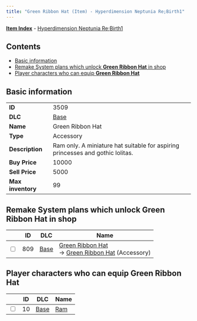 ```yaml
---
title: "Green Ribbon Hat (Item) - Hyperdimension Neptunia Re;Birth1"
---
```


[**Item Index**](/neptunia/rb1/item/index.html) - [Hyperdimension Neptunia Re;Birth1](/neptunia/rb1)

## Contents

- [Basic information](#basic-information)
- [Remake System plans which unlock **Green Ribbon Hat** in shop](#remake-system-plans-which-unlock-green-ribbon-hat-in-shop)
- [Player characters who can equip **Green Ribbon Hat**](#player-characters-who-can-equip-green-ribbon-hat)

## Basic information

|   |   |
| -- | -- |
| **ID** | 3509 |
| **DLC** | [Base](/neptunia/rb1/dlc/1-base.html) |
| **Name** | Green Ribbon Hat |
| **Type** | Accessory |
| **Description** | Ram only. A miniature hat suitable for aspiring princesses and gothic lolitas. |
| **Buy Price** | 10000 |
| **Sell Price** | 5000 |
| **Max inventory** | 99 |


## Remake System plans which unlock **Green Ribbon Hat** in shop

|    | ID | DLC | Name |
| -- | -- | --- | ---- |
| <input type="checkbox" id="rb1-remake-1-809" class="trackbox" /> | 809 | [Base](/neptunia/rb1/dlc/1-base.html) | [Green Ribbon Hat](/neptunia/rb1/remake/1-809-green-ribbon-hat.html)<br /> → [Green Ribbon Hat](/neptunia/rb1/item/1-3509-green-ribbon-hat.html) (Accessory) |


## Player characters who can equip **Green Ribbon Hat**

|    | ID | DLC | Name |
| -- | -- | --- | ---- |
| <input type="checkbox" id="rb1-player-1-10" class="trackbox" /> | 10 | [Base](/neptunia/rb1/dlc/1-base.html) | [Ram](/neptunia/rb1/player/1-10-ram.html) |
